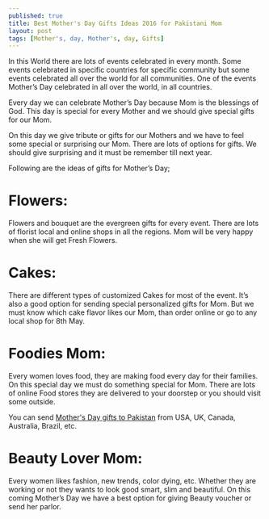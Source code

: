 ```yaml
---
published: true
title: Best Mother's Day Gifts Ideas 2016 for Pakistani Mom
layout: post
tags: [Mother's, day, Mother's, day, Gifts]
---
```

In this World there are lots of events celebrated in every month. Some events celebrated in specific countries for specific community but some events celebrated all over the world for all communities. One of the events Mother’s Day celebrated in all over the world, in all countries.

Every day we can celebrate Mother’s Day because Mom is the blessings of God. This day is special for every Mother and we should give special gifts for our Mom.

On this day we give tribute or gifts for our Mothers and we have to feel some special or surprising our Mom. There are lots of options for gifts. We should give surprising and it must be remember till next year.

Following are the ideas of gifts for Mother’s Day;

<h1>Flowers:</h1>

Flowers and bouquet are the evergreen gifts for every event. There are lots of florist local and online shops in all the regions. Mom will be very happy when she will get Fresh Flowers.

<h1>Cakes:</h1>

There are different types of customized Cakes for most of the event. It’s also a good option for sending special personalized gifts for Mom. But we must know which cake flavor likes our Mom, than order online or go to any local shop for 8th May.

<h1>Foodies Mom:</h1>

Every women loves food, they are making food every day for their families. On this special day we must do something special for Mom. There are lots of online Food stores they are delivered to your doorstep or you should visit some outside.

You can send <a href="http://sentimentsexpress.com/more-stuff/mothers-day.html">Mother's Day gifts to Pakistan</a> from USA, UK, Canada, Australia, Brazil, etc.

<h1>Beauty Lover Mom:</h1>

Every women likes fashion, new trends, color dying, etc. Whether they are working or not they wants to look good smart, slim and beautiful. On this coming Mother’s Day we have a best option for giving Beauty voucher or send her parlor.


